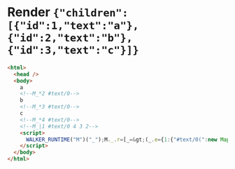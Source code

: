 # Render `{"children":[{"id":1,"text":"a"},{"id":2,"text":"b"},{"id":3,"text":"c"}]}`

```html
<html>
  <head />
  <body>
    a
    <!--M_*2 #text/0-->
    b
    <!--M_*3 #text/0-->
    c
    <!--M_*4 #text/0-->
    <!--M_|1 #text/0 4 3 2-->
    <script>
      WALKER_RUNTIME("M")("_");M._.r=[_=&gt;(_.e={1:{"#text/0(":new Map(_.a=[[1,_.b={}],[2,_.c={}],[3,_.d={}]])},2:_.b,3:_.c,4:_.d}),0]
    </script>
  </body>
</html>
```
